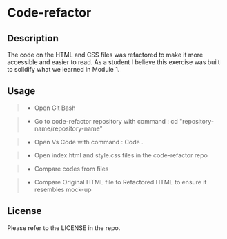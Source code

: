# Code-refactor

## Description

The code on the HTML and CSS files was refactored to make it more accessible and easier to read. As a student I believe this exercise was built to solidify what we learned in Module 1.

## Usage

> * Open Git Bash

> * Go to code-refactor repository with command : cd "repository-name/repository-name"

> * Open Vs Code with command : Code .

> * Open index.html and style.css files in the code-refactor repo

> * Compare codes from files

> * Compare Original HTML file to Refactored HTML to ensure it resembles mock-up

## License

Please refer to the LICENSE in the repo.
